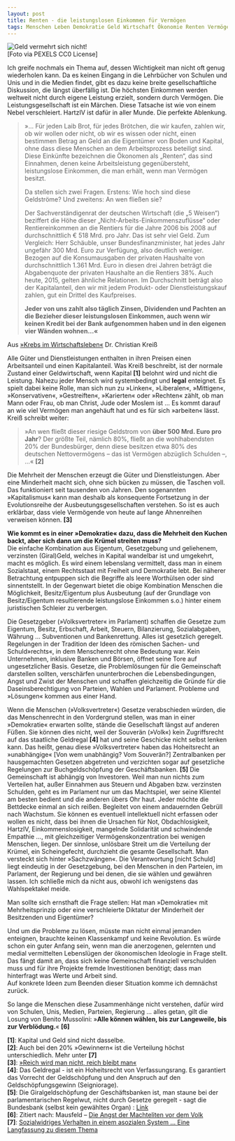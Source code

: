 ```yaml
---
layout: post
title: Renten - die leistungslosen Einkommen für Vermögen
tags: Menschen Leben Demokratie Geld Wirtschaft Ökonomie Renten Vermögen Parteien HartzIV
---
```


![Geld vermehrt sich nicht!](https://denkstaette.github.io/assets/img/renten.jpg)   
[Foto via PEXELS CC0 License]

Ich greife nochmals ein Thema auf, dessen Wichtigkeit man nicht oft genug wiederholen kann. Da es keinen Eingang in die Lehrbücher von Schulen und Unis und in die Medien findet, gibt es dazu keine breite gesellschaftliche Diskussion, die längst überfällig ist. Die höchsten Einkommen werden weltweit nicht durch eigene Leistung erzielt, sondern durch Vermögen. Die Leistungsgesellschaft ist ein Märchen. Diese Tatsache ist wie von einem Nebel verschleiert. HartzIV ist dafür in aller Munde. Die perfekte Ablenkung.<!--more-->

>»… Für jeden Laib Brot, für jedes Brötchen, die wir kaufen, zahlen wir, ob wir wollen oder nicht, ob wir es wissen oder nicht, einen bestimmen Betrag an Geld an die Eigentümer von Boden und Kapital, ohne dass diese Menschen an dem Arbeitsprozess beteiligt sind. Diese Einkünfte bezeichnen die Ökonomen als „Renten“, das sind Einnahmen, denen keine Arbeitsleistung gegenübersteht, leistungslose Einkommen, die man erhält, wenn man Vermögen besitzt.
>
>Da stellen sich zwei Fragen. Erstens: Wie hoch sind diese Geldströme? Und zweitens: An wen fließen sie?
>
>Der Sachverständigenrat der deutschen Wirtschaft (die „5 Weisen“) beziffert die Höhe dieser „Nicht-Arbeits-Einkommenszuflüsse“ oder Rentiereinkommen an die Rentiers für die Jahre 2006 bis 2008 auf durchschnittlich € 518 Mrd. pro Jahr. Das ist sehr viel Geld. Zum Vergleich: Herr Schäuble, unser Bundesfinanzminister, hat jedes Jahr ungefähr 300 Mrd. Euro zur Verfügung, also deutlich weniger. Bezogen auf die Konsumausgaben der privaten Haushalte von durchschnittlich 1.361 Mrd. Euro in diesen drei Jahren beträgt die Abgabenquote der privaten Haushalte an die Rentiers 38%. Auch heute, 2015, gelten ähnliche Relationen. Im Durchschnitt beträgt also der Kapitalanteil, den wir mit jedem Produkt- oder Dienstleistungskauf zahlen, gut ein Drittel des Kaufpreises.
>
>**Jeder von uns zahlt also täglich Zinsen, Dividenden und Pachten an die Bezieher dieser leistungslosen Einkommen, auch wenn wir keinen Kredit bei der Bank aufgenommen haben und in den eigenen vier Wänden wohnen…«**

Aus [»Krebs im Wirtschaftsleben«](http://menschengerechtewirtschaft.de/krebs-im-wirtschaftsleben) Dr. Christian Kreiß 

Alle Güter und Dienstleistungen enthalten in ihren Preisen einen Arbeitsanteil und einen Kapitalanteil. Was Kreiß beschreibt, ist der normale Zustand einer Geldwirtschaft, wenn Kapital **[1]** belohnt wird und nicht die Leistung. Nahezu jeder Mensch wird systembedingt und **legal** enteignet. Es spielt dabei keine Rolle, man sich nun zu »Linken«, »Liberalen«, »Mittigen«, »Konservativen«, »Gestreiften«, »Karierten« oder »Rechten« zählt, ob man Mann oder Frau, ob man Christ, Jude oder Moslem ist ... Es kommt darauf an wie viel Vermögen man angehäuft hat und es für sich »arbeiten« lässt. Kreiß schreibt weiter:
>»An wen fließt dieser riesige Geldstrom von **über 500 Mrd. Euro pro Jahr**? Der größte Teil, nämlich 80%, fließt an die wohlhabendsten 20% der Bundesbürger, denn diese besitzen etwa 80% des deutschen Nettovermögens – das ist Vermögen abzüglich Schulden  –, ...« **[2]**

Die Mehrheit der Menschen erzeugt die Güter und Dienstleistungen. Aber eine Minderheit macht sich, ohne sich bücken zu müssen, die Taschen voll. Das funktioniert seit tausenden von Jahren. Den sogenannten »Kapitalismus« kann man deshalb als konsequente Fortsetzung in der Evolutionsreihe der Ausbeutungsgesellschaften verstehen. So ist es auch erklärbar, dass viele Vermögende von heute auf lange Ahnenreihen verweisen können. **[3]** 

**Wie kommt es in einer »Demokratie« dazu, dass die Mehrheit den Kuchen backt, aber sich dann um die Krümel streiten muss?**   
Die einfache Kombination aus Eigentum, Gesetzgebung und geliehenem, verzinsten (Giral)Geld, welches in Kapital wandelbar ist und umgekehrt, macht es möglich. 
Es wird einem lebenslang vermittelt, dass man in einem Sozialstaat, einem Rechtsstaat mit Freiheit und Demokratie lebt. Bei näherer Betrachtung entpuppen sich die Begriffe als leere Worthülsen oder sind sinnentstellt. In der Gegenwart bietet die obige Kombination Menschen die Möglichkeit, Besitz/Eigentum plus Ausbeutung (auf der Grundlage von Besitz/Eigentum resultierende leistungslose Einkommen s.o.) hinter einem juristischen Schleier zu verbergen. 

Die Gesetzgeber (»Volksvertreter« im Parlament) schaffen die Gesetze zum Eigentum, Besitz, Erbschaft, Arbeit, Steuern, Bilanzierung, Sozialabgaben, Währung … Subventionen und Bankenrettung. Alles ist gesetzlich geregelt. Regelungen in der Tradition der Ideen des römischen Sachen- und Schuld»rechts«, in dem Menschenrecht ohne Bedeutung war. Kein Unternehmen, inklusive Banken und Börsen, öffnet seine Tore auf ungesetzlicher Basis. Gesetze, die Problemlösungen für die Gemeinschaft darstellen sollten, verschärfen ununterbrochen die Lebensbedingungen, Angst und Zwist der Menschen und schaffen gleichzeitig die Gründe für die Daseinsberechtigung von Parteien, Wahlen und Parlament. Probleme und »Lösungen« kommen aus einer Hand.

Wenn die Menschen (»Volksvertreter«) Gesetze verabschieden würden, die das Menschenrecht in den Vordergrund stellen, was man in einer »Demokratie« erwarten sollte, stände die Gesellschaft längst auf anderen Füßen. Sie können dies nicht, weil der Souverän (»Volk«) kein Zugriffsrecht auf das staatliche Geldregal **[4]** hat und seine Geschicke nicht selbst lenken kann. Das heißt, genau diese »Volksvertreter« haben das Hoheitsrecht an »unabhängige« [Von wem unabhängig? Vom Souverän?] Zentralbanken per hausgemachten Gesetzen abgetreten und verzichten sogar auf gesetzliche Regelungen zur Buchgeldschöpfung der Geschäftsbanken. **[5]**
Die Gemeinschaft ist abhängig von Investoren. Weil man nun nichts zum Verteilen hat, außer Einnahmen aus Steuern und Abgaben bzw. verzinsten Schulden, geht es im Parlament nur um das Machtspiel, wer seine Klientel am besten bedient und die anderen übers Ohr haut. Jeder möchte die Bettdecke einmal an sich reißen. Begleitet von einem andauernden Gebrüll nach Wachstum. Sie können es eventuell intellektuell nicht erfassen oder wollen es nicht, dass bei ihnen die Ursachen für Not, Obdachlosigkeit, HartzIV, Einkommenslosigkeit, mangelnde Solidarität und schwindende Empathie …, mit gleichzeitiger Vermögenskonzentration bei wenigen Menschen, liegen. Der sinnlose, unlösbare Streit um die Verteilung der Krümel, ein Scheingefecht, durchzieht die gesamte Gesellschaft. Man versteckt sich hinter »Sachzwängen«.
Die Verantwortung [nicht Schuld] liegt eindeutig in der Gesetzgebung, bei den Menschen in den Parteien, im Parlament, der Regierung und bei denen, die sie wählen und gewähren lassen. Ich schließe mich da nicht aus, obwohl ich wenigstens das Wahlspektakel meide.

Man sollte sich ernsthaft die Frage stellen: Hat man »Demokratie« mit Mehrheitsprinzip oder eine verschleierte Diktatur der Minderheit der Besitzenden und Eigentümer? 

Und um die Probleme zu lösen, müsste man nicht einmal jemanden enteignen, brauchte keinen Klassenkampf und keine Revolution. Es würde schon ein guter Anfang sein, wenn man die anerzogenen, gelernten und medial vermittelten Lebenslügen der ökonomischen Ideologie in Frage stellt. Das fängt damit an, dass sich keine Gemeinschaft finanziell verschulden muss und für ihre Projekte fremde Investitionen benötigt; dass man hinterfragt was Werte und Arbeit sind.  
Auf konkrete Ideen zum Beenden dieser Situation komme ich demnächst zurück.

So lange die Menschen diese Zusammenhänge nicht verstehen, dafür wird von Schulen, Unis, Medien, Parteien, Regierung … alles getan, gilt die Losung von Benito Mussolini: »**Alle können wählen, bis zur Langeweile, bis zur Verblödung.**« **[6]** 



**[1]**: Kapital und Geld sind nicht dasselbe.  
**[2]**: Auch bei den 20% »Gewinnern« ist die Verteilung höchst unterschiedlich. Mehr unter **[7]**  
**[3]**: [»Reich wird man nicht, reich bleibt man«](https://denkstaette.github.io/2016/12/07/reich-bleibt-man/)  
**[4]**: Das Geldregal - ist ein Hoheitsrecht von Verfassungsrang. Es garantiert das Vorrecht der Geldschöpfung und den Anspruch auf den Geldschöpfungsgewinn (Seigniorage).  
**[5]**: Die Giralgeldschöpfung der Geschäftsbanken ist, man staune bei der parlamentarischen Regelwut, nicht durch Gesetze geregelt - sagt die Bundesbank (selbst kein gewähltes Organ) : [Link](http://www.bundesbank.de/Redaktion/DE/FAQ_Listen/faq_zum_thema_geldschoepfung.html?docId=175746#175746)  
**[6]**: Zitiert nach: Mausfeld – [Die Angst der Machteliten vor dem Volk](https://www.uni-kiel.de/psychologie/mausfeld/pubs/Mausfeld_Die_Angst_der_Machteliten_vor_dem_Volk.pdf)  
**[7]**: [Sozialwidriges Verhalten in einem asozialen System ... Eine Langfassung zu diesem Thema]( https://denkstaette.github.io/2016/09/22/asoziales-system/ "Sozialwidriges Verhalten in einem asozialen System ...")
